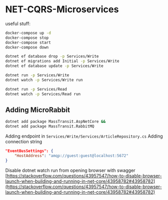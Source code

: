 # NET-CQRS-Microservices
useful stuff:
```sh
docker-compose up -d
docker-compose stop
docker-compose start
docker-compose down

dotnet ef database drop -p Services/Write
dotnet ef migrations add Initial -p Services/Write
dotnet ef database update -p Services/Write

dotnet run -p Services/Write
dotnet watch -p Services/Write run

dotnet run -p Services/Read
dotnet watch -p Services/Read run
```
## Adding MicroRabbit
```sh
dotnet add package MassTransit.AspNetCore &&
dotnet add package MassTransit.RabbitMQ
```
Adding endpoint
in `Services/Write/Services/ArticleRepository.cs`
Adding connection string
```json
"EventBusSettings": {
    "HostAddress": "amqp://guest:guest@localhost:5672"
}
```
Disable dotnet watch run from opening browser with swagger
[https://stackoverflow.com/questions/43957547/how-to-disable-browser-launch-when-building-and-running-in-net-core/43958782#43958782](https://stackoverflow.com/questions/43957547/how-to-disable-browser-launch-when-building-and-running-in-net-core/43958782#43958782)
